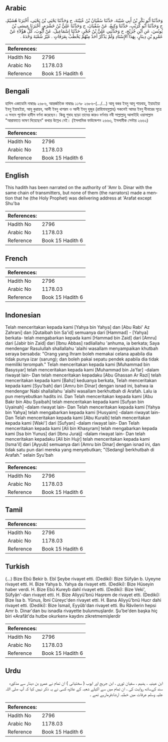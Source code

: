 ## Arabic


<div dir="rtl" lang="ar" style={{fontSize:'larger',backgroundColor:'#f8f9fa',padding:20}}>
وَحَدَّثَنَا أَبُو بَكْرِ بْنُ أَبِي شَيْبَةَ، حَدَّثَنَا سُفْيَانُ بْنُ عُيَيْنَةَ، ح وَحَدَّثَنَا يَحْيَى بْنُ يَحْيَى، أَخْبَرَنَا هُشَيْمٌ، ح وَحَدَّثَنَا أَبُو كُرَيْبٍ، حَدَّثَنَا وَكِيعٌ، عَنْ سُفْيَانَ، ح وَحَدَّثَنَا عَلِيُّ بْنُ خَشْرَمٍ، أَخْبَرَنَا عِيسَى بْنُ يُونُسَ، عَنِ ابْنِ جُرَيْجٍ، ح وَحَدَّثَنِي عَلِيُّ بْنُ حُجْرٍ، حَدَّثَنَا إِسْمَاعِيلُ، عَنْ أَيُّوبَ، كُلُّ هَؤُلاَءِ عَنْ عَمْرِو بْنِ دِينَارٍ، بِهَذَا الإِسْنَادِ وَلَمْ يَذْكُرْ أَحَدٌ مِنْهُمْ يَخْطُبُ بِعَرَفَاتٍ ‏.‏ غَيْرُ شُعْبَةَ وَحْدَهُ ‏.‏
</div>
<div style={{backgroundColor:'#f8f9fa',padding:20, marginBottom: 10}}><table> <thead> <tr> <th>References:</th> <th></th> </tr> </thead> <tbody><tr><td>Hadith No</td><td>2796</td></tr><tr><td>Arabic No</td><td>1178.03</td></tr><tr><td>Reference</td><td>Book 15 Hadith 6</td></tr></tbody></table></div>

## Bengali


<div dir="ltr" lang="bn" style={{fontSize:'larger',backgroundColor:'#f8f9fa',padding:20}}>
হাদিস একাডেমি নাম্বারঃ ২৬৮৬, আন্তর্জাতিক নাম্বারঃ ১১৭৮ ২৬৮৬-(.../...) আবূ বকর ইবনু আবূ শায়বাহ্, ইয়াহইয়া ইবনু ইয়াহইয়া, আবূ কুরায়ব, আলী ইবনু খাশরম ও আলী ইবনু হুজুর (রাহিমাহমুল্লাহ) সকলেই আমর ইবনু দীনারের সূত্রে এ সনদে পূর্বোক্ত হাদীস বর্ণনা করেছেন। কিন্তু শুবাহ ছাড়া তাদের কারও বর্ণনায় নবী সাল্লাল্লাহু আলাইহি ওয়াসাল্লাম "আরাফাতে ভাষণ দিয়েছেন" কথার উল্লেখ নেই। (ইসলামিক ফাউন্ডেশন ২৬৬৩, ইসলামীক সেন্টার ২৬৬২)
</div>
<div style={{backgroundColor:'#f8f9fa',padding:20, marginBottom: 10}}><table> <thead> <tr> <th>References:</th> <th></th> </tr> </thead> <tbody><tr><td>Hadith No</td><td>2796</td></tr><tr><td>Arabic No</td><td>1178.03</td></tr><tr><td>Reference</td><td>Book 15 Hadith 6</td></tr></tbody></table></div>

## English


<div dir="ltr" lang="en" style={{fontSize:'larger',backgroundColor:'#f8f9fa',padding:20}}>
This hadith has been narrated on the authority of 'Amr b. Dinar with the same chain of transmitters, but none of them (the narrators) made a mention that he (the Holy Prophet) was delivering address at 'Arafat except Shu'ba
</div>
<div style={{backgroundColor:'#f8f9fa',padding:20, marginBottom: 10}}><table> <thead> <tr> <th>References:</th> <th></th> </tr> </thead> <tbody><tr><td>Hadith No</td><td>2796</td></tr><tr><td>Arabic No</td><td>1178.03</td></tr><tr><td>Reference</td><td>Book 15 Hadith 6</td></tr></tbody></table></div>

## French


<div dir="ltr" lang="fr" style={{fontSize:'larger',backgroundColor:'#f8f9fa',padding:20}}>

</div>
<div style={{backgroundColor:'#f8f9fa',padding:20, marginBottom: 10}}><table> <thead> <tr> <th>References:</th> <th></th> </tr> </thead> <tbody><tr><td>Hadith No</td><td>2796</td></tr><tr><td>Arabic No</td><td>1178.03</td></tr><tr><td>Reference</td><td>Book 15 Hadith 6</td></tr></tbody></table></div>

## Indonesian


<div dir="ltr" lang="id" style={{fontSize:'larger',backgroundColor:'#f8f9fa',padding:20}}>
Telah menceritakan kepada kami [Yahya bin Yahya] dan [Abu Rabi' Az Zahrani] dan [Qutaibah bin Sa'id] semuanya dari [Hammad] - [Yahya] berkata- telah mengabarkan kepada kami [Hammad bin Zaid] dari [Amru] dari [Jabir bin Zaid] dari [Ibnu Abbas] radliallahu 'anhuma, ia berkata; Saya mendengar Rasulullah shallallahu 'alaihi wasallam menyampaikan khutbah seraya bersabda: "Orang yang Ihram boleh memakai celana apabila dia tidak punya izar (sarung); dan boleh pakai sepatu pendek apabila dia tidak memiliki terompah." Telah menceritakan kepada kami [Muhammad bin Basysyar] telah menceritakan kepada kami [Muhammad bin Ja'far] -dalam riwayat lain- Dan telah menceritakan kepadaku [Abu Ghassan Ar Razi] telah menceritakan kepada kami [Bahz] keduanya berkata, Telah menceritakan kepada kami [Syu'bah] dari [Amru bin Dinar] dengan isnad ini, bahwa ia mendengar Nabi shallallahu 'alaihi wasallam berkhutbah di Arafah. Lalu ia pun menyebutkan hadits ini. Dan Telah menceritakan kepada kami [Abu Bakr bin Abu Syaibah] telah menceritakan kepada kami [Sufyan bin Uyainah] -dalam riwayat lain- Dan Telah menceritakan kepada kami [Yahya bin Yahya] telah mengabarkan kepada kami [Husyaim] -dalam riwayat lain- Dan Telah menceritakan kepada kami [Abu Kuraib] telah menceritakan kepada kami [Waki'] dari [Sufyan] -dalam riwayat lain- Dan Telah menceritakan kepada kami [Ali bin Khasyram] telah mengabarkan kepada kami [Isa bin Yunus] dari [Ibnu Juraij] -dalam riwayat lain- Dan telah menceritakan kepadaku [Ali bin Hujr] telah menceritakan kepada kami [Isma'il] dari [Ayyub] semuanya dari [Amru bin Dinar] dengan isnad ini, dan tidak satu pun dari mereka yang menyebutkan; "(Sedang) berkhutbah di Arafah." selain Syu'bah
</div>
<div style={{backgroundColor:'#f8f9fa',padding:20, marginBottom: 10}}><table> <thead> <tr> <th>References:</th> <th></th> </tr> </thead> <tbody><tr><td>Hadith No</td><td>2796</td></tr><tr><td>Arabic No</td><td>1178.03</td></tr><tr><td>Reference</td><td>Book 15 Hadith 6</td></tr></tbody></table></div>

## Tamil


<div dir="ltr" lang="ta" style={{fontSize:'larger',backgroundColor:'#f8f9fa',padding:20}}>

</div>
<div style={{backgroundColor:'#f8f9fa',padding:20, marginBottom: 10}}><table> <thead> <tr> <th>References:</th> <th></th> </tr> </thead> <tbody><tr><td>Hadith No</td><td>2796</td></tr><tr><td>Arabic No</td><td>1178.03</td></tr><tr><td>Reference</td><td>Book 15 Hadith 6</td></tr></tbody></table></div>

## Turkish


<div dir="ltr" lang="tr" style={{fontSize:'larger',backgroundColor:'#f8f9fa',padding:20}}>
(…) Bize Ebû Bekir b. Ebî Şeybe rivayet etti. (Dediki): Bize Süfyân b. Uyeyne rivayet etti. H. Bize Yahya b. Yahya da rivayet etti. (Dediki): Bize Hüseyin haber verdi. H. Bize Ebû Kureyb dahî rivayet etti. (Dediki): Bize Veki', Süfyân'-dan rivayet etti. H. Bize Aliyyü'bnü Haşrem de rivayet etti. (Dediki): Bize İsa b. Yûnus, İbni Cüreyc'den rivayet etti. H. Bana Aliyyü'bnü Hucr dahi rivayet etti. (Dediki): Bize İsmail, Eyyûb'dan rivayet etti. Bu Râvilerin hepsi Amr b. Dinar'dan bu isnadla rivayette bulunmuşlardır. Şu'be'den başka hiç biri «Arafât'da hutbe okurken» kaydını zikretmemişlerdir
</div>
<div style={{backgroundColor:'#f8f9fa',padding:20, marginBottom: 10}}><table> <thead> <tr> <th>References:</th> <th></th> </tr> </thead> <tbody><tr><td>Hadith No</td><td>2796</td></tr><tr><td>Arabic No</td><td>1178.03</td></tr><tr><td>Reference</td><td>Book 15 Hadith 6</td></tr></tbody></table></div>

## Urdu


<div dir="rtl" lang="ur" style={{fontSize:'larger',backgroundColor:'#f8f9fa',padding:20}}>
ابن عینیہ ، ہشیم ، سفیان ثوری ، ابن جریج اور ایوب ( سختیانی ) ان تمام نے عمرو بن دینار سے مذکورہ سند کےساتھ روایت کی ، ان تمام میں سے اکیلے شعبہ کے علاوہ کسی نے یہ ذکر نہیں کیا کہ آپ صلی اللہ علیہ وسلم عرفات میں خطبہ ارشادفرمارہے تھے ۔
</div>
<div style={{backgroundColor:'#f8f9fa',padding:20, marginBottom: 10}}><table> <thead> <tr> <th>References:</th> <th></th> </tr> </thead> <tbody><tr><td>Hadith No</td><td>2796</td></tr><tr><td>Arabic No</td><td>1178.03</td></tr><tr><td>Reference</td><td>Book 15 Hadith 6</td></tr></tbody></table></div>